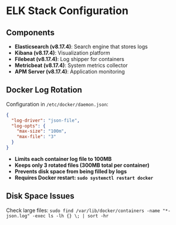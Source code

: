 # ELK Stack Configuration

## Components

- **Elasticsearch (v8.17.4)**: Search engine that stores logs
- **Kibana (v8.17.4)**: Visualization platform
- **Filebeat (v8.17.4)**: Log shipper for containers
- **Metricbeat (v8.17.4)**: System metrics collector
- **APM Server (v8.17.4)**: Application monitoring

## Docker Log Rotation

Configuration in `/etc/docker/daemon.json`:
```json
{
  "log-driver": "json-file",
  "log-opts": {
    "max-size": "100m",
    "max-file": "3"
  }
}
```

- **Limits each container log file to 100MB**
- **Keeps only 3 rotated files (300MB total per container)**
- **Prevents disk space from being filled by logs**
- **Requires Docker restart: `sudo systemctl restart docker`**


## Disk Space Issues
Check large files: `sudo find /var/lib/docker/containers -name "*-json.log" -exec ls -lh {} \; | sort -hr`

